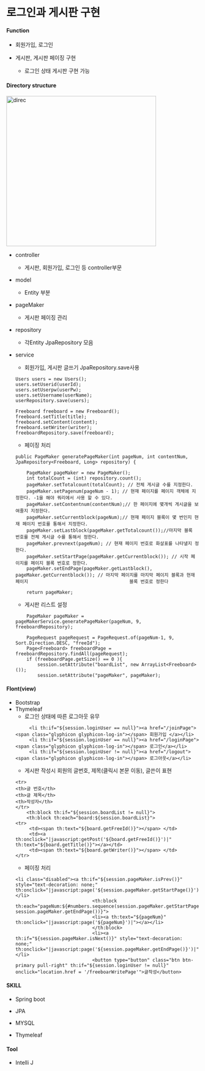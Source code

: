 # 로그인과 게시판 구현

#### Function
- 회원가입, 로그인 

- 게시판, 게시판 페이징 구현
    - 로그인 상태 게시판 구현 가능

#### Directory structure

<img width="391" alt="direc" src="https://user-images.githubusercontent.com/48824988/64904008-1db5c600-d6fe-11e9-86be-5be9b1750ca0.png">


- controller
    - 게시판, 회원가입, 로그인 등 controller부문
    
- model
    - Entity 부분 
    
- pageMaker
    - 게시판 페이징 관리 
    
- repository
    - 각Entity JpaRepository 모음
    
- service 

    - 회원가입, 게시판 글쓰기 JpaRepository.save사용
    ~~~
  Users users = new Users();                        
  users.setUserid(userId);                      
  users.setUserpw(userPw);                      
  users.setUsername(userName);                      
  userRepository.save(users);
  
  Freeboard freeboard = new Freeboard();
  freeboard.setTitle(title);
  freeboard.setContent(content);
  freeboard.setWriter(writer);
  freeboardRepository.save(freeboard);
     ~~~
    - 페이징 처리
    ~~~
   public PageMaker generatePageMaker(int pageNum, int contentNum, JpaRepository<Freeboard, Long> repository) {

        PageMaker pageMaker = new PageMaker();
        int totalCount = (int) repository.count();
        pageMaker.setTotalcount(totalCount); // 전체 게시글 수를 지정한다.
        pageMaker.setPagenum(pageNum - 1); // 현재 페이지를 페이지 객체에 지정한다. -1을 해야 쿼리에서 사용 할 수 있다.
        pageMaker.setContentnum(contentNum);// 한 페이지에 몇개씩 게시글을 보여줄지 지정한다.
        pageMaker.setCurrentblock(pageNum);// 현재 페이지 블록이 몇 번인지 현재 페이지 번호를 통해서 지정한다.
        pageMaker.setLastblock(pageMaker.getTotalcount());//마지막 블록 번호를 전체 게시글 수를 통해서 정한다.
        pageMaker.prevnext(pageNum); // 현재 페이지 번호로 화살표를 나타낼지 정한다.
        pageMaker.setStartPage(pageMaker.getCurrentblock()); // 시작 페이지를 페이지 블록 번호로 정한다.
        pageMaker.setEndPage(pageMaker.getLastblock(), pageMaker.getCurrentblock()); // 마지막 페이지를 마지막 페이지 블록과 현재 페이지                                     블록 번호로 정한다

        return pageMaker;
    ~~~

    - 게시판 리스트 설정
    ~~~
        PageMaker pageMaker = pageMakerService.generatePageMaker(pageNum, 9, freeboardRepository);

        PageRequest pageRequest = PageRequest.of(pageNum-1, 9, Sort.Direction.DESC, "freeId");
        Page<Freeboard> freeboardPage = freeboardRepository.findAll(pageRequest);
        if (freeboardPage.getSize() == 0 ){
            session.setAttribute("boardList", new ArrayList<Freeboard>());
            session.setAttribute("pageMaker", pageMaker);
#### Flont(view)
- Bootstrap
- Thymeleaf
    - 로그인 상태에 따른 로그아웃 유무
    ~~~
         <li th:if="${session.loginUser == null}"><a href="/joinPage"><span class="glyphicon glyphicon-log-in"></span> 회원가입 </a></li>
         <li th:if="${session.loginUser == null}"><a href="/loginPage"><span class="glyphicon glyphicon-log-in"></span> 로그인</a></li>
         <li th:if="${session.loginUser != null}"><a href="/logout"><span class="glyphicon glyphicon-log-in"></span> 로그아웃</a></li>
    ~~~
    - 게시판 작성시 회원의 글번호, 제목(클릭시 본문 이동), 글쓴이 표현
    ~~~
    <tr>
    <th>글 번호</th>  
    <th>글 제목</th>
    <th>작성자</th>
    </tr>
        <th:block th:if="${session.boardList != null}">
        <th:block th:each="board:${session.boardList}">
    <tr>         
         <td><span th:text="${board.getFreeId()}"></span> </td>         
         <td><a th:onclick="|javascript:getPost('${board.getFreeId()}')|" th:text="${board.getTitle()}"></a></td>  
         <td><span th:text="${board.getWriter()}"></span> </td>                                   
    </tr>
    ~~~
    - 페이징 처리
    ~~~
  <li class="disabled"><a th:if="${session.pageMaker.isPrev()}" style="text-decoration: none;"       th:onclick="|javascript:page('${session.pageMaker.getStartPage()}')|">«</a></li>
                                <th:block th:each="pageNum:${#numbers.sequence(session.pageMaker.getStartPage(), session.pageMaker.getEndPage())}">
                                <li><a th:text="${pageNum}" th:onclick="|javascript:page('${pageNum}')|"></a></li>
                                </th:block>
                                <li><a th:if="${session.pageMaker.isNext()}" style="text-decoration: none;" th:onclick="|javascript:page('${session.pageMaker.getEndPage()}')|">»</a></li>
                                <button type="button" class="btn btn-primary pull-right" th:if="${session.loginUser != null}" onclick="location.href = '/freeboarWritePage'">글작성</button>
#### SKILL
- Spring boot

- JPA

- MYSQL

- Thymeleaf
#### Tool
- Intelli J
